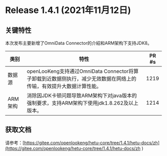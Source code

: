 # Release 1.4.1 (2021年11月12日)

## 关键特性

本次发布主要新增了OmniData Connector的介紹和ARM架构下支持JDK8。

| 类别                    | 特性                                                      | PR #s                                                        |
| ----------------------- | ------------------------------------------------------------ | ------------------------------------------------------------ |
| 数据源               | openLooKeng支持通过OmniData Connector将算子卸载到近数据侧执行，减少无效数据在网络上的传输，有效提升大数据计算性能。                                               | 1219                                                          |
| ARM架构 | 消除因JDK卡顿问题导致ARM架构下对java版本的强制要求，支持ARM架构下使用jdk1.8.262及以上版本。 | 1214                                                           |

## 获取文档

请参考：[https://gitee.com/openlookeng/hetu-core/tree/1.4.1/hetu-docs/zh](https://gitee.com/openlookeng/hetu-core/tree/1.4.1/hetu-docs/zh )